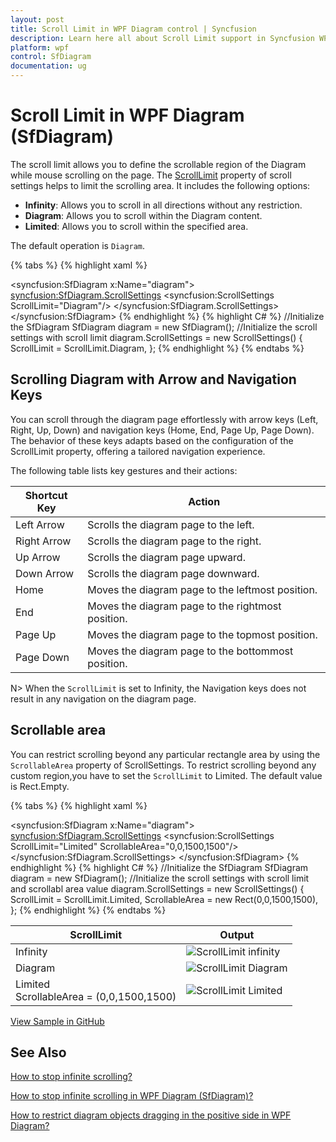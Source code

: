 ```yaml
---
layout: post
title: Scroll Limit in WPF Diagram control | Syncfusion
description: Learn here all about Scroll Limit support in Syncfusion WPF Diagram (SfDiagram) control, its elements and more.
platform: wpf
control: SfDiagram
documentation: ug
---
```


# Scroll Limit in WPF Diagram (SfDiagram)

The scroll limit allows you to define the scrollable region of the Diagram while mouse scrolling on the page. The [ScrollLimit](https://help.syncfusion.com/cr/wpf/Syncfusion.UI.Xaml.Diagram.ScrollSettings.html#Syncfusion_UI_Xaml_Diagram_ScrollSettings_ScrollLimit) property of scroll settings helps to limit the scrolling area. It includes the following options:

* **Infinity**: Allows you to scroll in all directions without any restriction.
* **Diagram**: Allows you to scroll within the Diagram content.
* **Limited**: Allows you to scroll within the specified area.

The default operation is `Diagram`.

{% tabs %}
{% highlight xaml %}
<!--Initialize the Sfdiagram-->
<syncfusion:SfDiagram x:Name="diagram">
    <!--Initialize the scroll setting class with scroll limit-->
    <syncfusion:SfDiagram.ScrollSettings>
        <syncfusion:ScrollSettings ScrollLimit="Diagram"/>
    </syncfusion:SfDiagram.ScrollSettings>
</syncfusion:SfDiagram>
{% endhighlight %}
{% highlight C# %}
//Initialize the SfDiagram
SfDiagram diagram = new SfDiagram();
//Initialize the scroll settings with scroll limit
diagram.ScrollSettings = new ScrollSettings()
{
    ScrollLimit = ScrollLimit.Diagram,
};
{% endhighlight %}
{% endtabs %}

## Scrolling Diagram with Arrow and Navigation Keys

You can scroll through the diagram page effortlessly with arrow keys (Left, Right, Up, Down) and navigation keys (Home, End, Page Up, Page Down). The behavior of these keys adapts based on the configuration of the ScrollLimit property, offering a tailored navigation experience.

The following table lists key gestures and their actions:

| Shortcut Key | Action |
|---|---|
| Left Arrow | Scrolls the diagram page to the left. | 
| Right Arrow | Scrolls the diagram page to the right. | 
| Up Arrow | Scrolls the diagram page upward. | 
| Down Arrow | Scrolls the diagram page downward. | 
| Home | Moves the diagram page to the leftmost position. | 
| End | Moves the diagram page to the rightmost position. | 
| Page Up | Moves the diagram page to the topmost position. | 
| Page Down | Moves the diagram page to the bottommost position. |

N> When the `ScrollLimit` is set to Infinity, the Navigation keys does not result in any navigation on the diagram page.

## Scrollable area

You can restrict scrolling beyond any particular rectangle area by using the `ScrollableArea` property of ScrollSettings. To restrict scrolling beyond any custom region,you have to set the `ScrollLimit` to Limited. The default value is Rect.Empty.

{% tabs %}
{% highlight xaml %}
<!--Initialize the Sfdiagram-->
<syncfusion:SfDiagram x:Name="diagram">
    <!--Initialize the scroll setting class with scroll limit and scrollable area values-->
    <syncfusion:SfDiagram.ScrollSettings>
        <syncfusion:ScrollSettings ScrollLimit="Limited" ScrollableArea="0,0,1500,1500"/>
    </syncfusion:SfDiagram.ScrollSettings>
</syncfusion:SfDiagram>
{% endhighlight %}
{% highlight C# %}
//Initialize the SfDiagram
SfDiagram diagram = new SfDiagram();
//Initialize the scroll settings with scroll limit and scrollabl area value
diagram.ScrollSettings = new ScrollSettings()
{
    ScrollLimit = ScrollLimit.Limited,
    ScrollableArea = new Rect(0,0,1500,1500),
};
{% endhighlight %}
{% endtabs %}

| ScrollLimit | Output |
|---|---|
| Infinity |![ScrollLimit infinity](Scroll-Settings_images/ScrollLimitInfinity.gif) |
| Diagram |![ScrollLimit Diagram](Scroll-Settings_images/ScrollLimitDiagram.gif) |
| Limited <br> ScrollableArea = (0,0,1500,1500) | ![ScrollLimit Limited](Scroll-Settings_images/ScrollLimitLimited.gif) |

[View Sample in GitHub](https://github.com/SyncfusionExamples/WPF-Diagram-Examples/tree/master/Samples/Interaction/DiagramScrollUsingArrowKeys)
## See Also

[How to stop infinite scrolling?](https://support.syncfusion.com/kb/article/9869/how-to-stop-infinite-scrolling-in-wpf-diagram-sfdiagram)

[How to stop infinite scrolling in WPF Diagram (SfDiagram)?](https://support.syncfusion.com/kb/article/9869/how-to-stop-infinite-scrolling-in-wpf-diagram-sfdiagram)

[How to restrict diagram objects dragging in the positive side in WPF Diagram?](https://support.syncfusion.com/kb/article/9917/how-to-restrict-diagram-objects-dragging-in-the-positive-side-in-wpf-diagram)